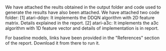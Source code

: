 We have attached the reults obtained in the output folder and code used to generate the results have also been attached.
We have attached two code folder: 
[1] atari-ddqn: It implements the DDQN algorithm with 2D feature matrix. Details explained in the report.
[2] atari-a3c: It implements the a3c algorithm with 1D feature vector and details of implementation is in report.

For baseline models, links have been provided in the "References" section of the report.
Download it from there to run it.